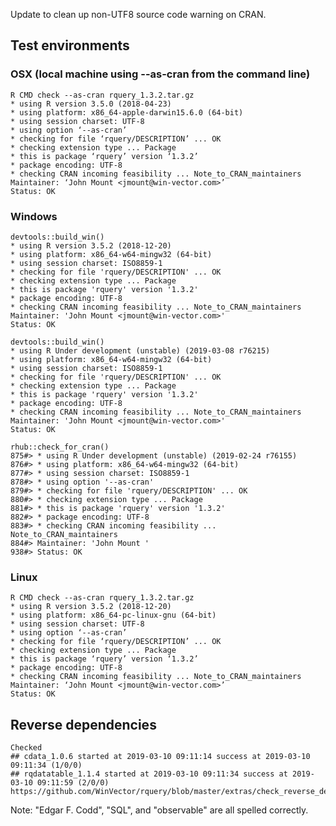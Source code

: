 

Update to clean up non-UTF8 source code warning on CRAN.

## Test environments

### OSX (local machine using --as-cran from the command line)

    R CMD check --as-cran rquery_1.3.2.tar.gz 
    * using R version 3.5.0 (2018-04-23)
    * using platform: x86_64-apple-darwin15.6.0 (64-bit)
    * using session charset: UTF-8
    * using option ‘--as-cran’
    * checking for file ‘rquery/DESCRIPTION’ ... OK
    * checking extension type ... Package
    * this is package ‘rquery’ version ‘1.3.2’
    * package encoding: UTF-8
    * checking CRAN incoming feasibility ... Note_to_CRAN_maintainers
    Maintainer: ‘John Mount <jmount@win-vector.com>’
    Status: OK

### Windows

    devtools::build_win()
    * using R version 3.5.2 (2018-12-20)
    * using platform: x86_64-w64-mingw32 (64-bit)
    * using session charset: ISO8859-1
    * checking for file 'rquery/DESCRIPTION' ... OK
    * checking extension type ... Package
    * this is package 'rquery' version '1.3.2'
    * package encoding: UTF-8
    * checking CRAN incoming feasibility ... Note_to_CRAN_maintainers
    Maintainer: 'John Mount <jmount@win-vector.com>'
    Status: OK
    
    devtools::build_win()
    * using R Under development (unstable) (2019-03-08 r76215)
    * using platform: x86_64-w64-mingw32 (64-bit)
    * using session charset: ISO8859-1
    * checking for file 'rquery/DESCRIPTION' ... OK
    * checking extension type ... Package
    * this is package 'rquery' version '1.3.2'
    * package encoding: UTF-8
    * checking CRAN incoming feasibility ... Note_to_CRAN_maintainers
    Maintainer: 'John Mount <jmount@win-vector.com>'
    Status: OK

    rhub::check_for_cran()
    875#> * using R Under development (unstable) (2019-02-24 r76155)
    876#> * using platform: x86_64-w64-mingw32 (64-bit)
    877#> * using session charset: ISO8859-1
    878#> * using option '--as-cran'
    879#> * checking for file 'rquery/DESCRIPTION' ... OK
    880#> * checking extension type ... Package
    881#> * this is package 'rquery' version '1.3.2'
    882#> * package encoding: UTF-8
    883#> * checking CRAN incoming feasibility ... Note_to_CRAN_maintainers
    884#> Maintainer: 'John Mount '
    938#> Status: OK
 
### Linux

    R CMD check --as-cran rquery_1.3.2.tar.gz 
    * using R version 3.5.2 (2018-12-20)
    * using platform: x86_64-pc-linux-gnu (64-bit)
    * using session charset: UTF-8
    * using option ‘--as-cran’
    * checking for file ‘rquery/DESCRIPTION’ ... OK
    * checking extension type ... Package
    * this is package ‘rquery’ version ‘1.3.2’
    * package encoding: UTF-8
    * checking CRAN incoming feasibility ... Note_to_CRAN_maintainers
    Maintainer: ‘John Mount <jmount@win-vector.com>’
    Status: OK


## Reverse dependencies

    Checked 
    ## cdata_1.0.6 started at 2019-03-10 09:11:14 success at 2019-03-10 09:11:34 (1/0/0) 
    ## rqdatatable_1.1.4 started at 2019-03-10 09:11:34 success at 2019-03-10 09:11:59 (2/0/0)
    https://github.com/WinVector/rquery/blob/master/extras/check_reverse_dependencies.md


Note: "Edgar F. Codd", "SQL", and "observable" are all spelled correctly.
